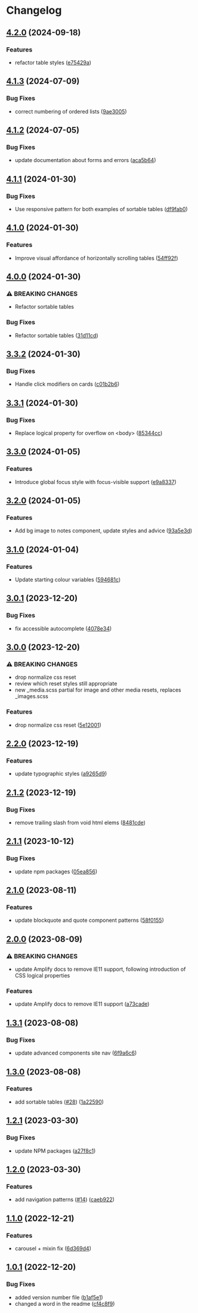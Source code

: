 # Changelog

## [4.2.0](https://github.com/studio24/amplify/compare/v4.1.3...v4.2.0) (2024-09-18)


### Features

* refactor table styles ([e75429a](https://github.com/studio24/amplify/commit/e75429a11d8d7c5b295e300c0c6bb0e1df550755))

## [4.1.3](https://github.com/studio24/amplify/compare/v4.1.2...v4.1.3) (2024-07-09)


### Bug Fixes

* correct numbering of ordered lists ([9ae3005](https://github.com/studio24/amplify/commit/9ae30058a95e0d068780ec9bc5e6f27d903dfb61))

## [4.1.2](https://github.com/studio24/amplify/compare/v4.1.1...v4.1.2) (2024-07-05)


### Bug Fixes

* update documentation about forms and errors ([aca5b64](https://github.com/studio24/amplify/commit/aca5b6495d32c69f19e289d5f0ff3d3e618cf5f2))

## [4.1.1](https://github.com/studio24/amplify/compare/v4.1.0...v4.1.1) (2024-01-30)


### Bug Fixes

* Use responsive pattern for both examples of sortable tables ([df9fab0](https://github.com/studio24/amplify/commit/df9fab0c2c4ca7d5da73b73d2c252e26573fb676))

## [4.1.0](https://github.com/studio24/amplify/compare/v4.0.0...v4.1.0) (2024-01-30)


### Features

* Improve visual affordance of horizontally scrolling tables ([54ff92f](https://github.com/studio24/amplify/commit/54ff92fd1798bc3ffaa945dd7326378a023018f1))

## [4.0.0](https://github.com/studio24/amplify/compare/v3.3.2...v4.0.0) (2024-01-30)


### ⚠ BREAKING CHANGES

* Refactor sortable tables

### Bug Fixes

* Refactor sortable tables ([31d11cd](https://github.com/studio24/amplify/commit/31d11cd5aa68a595f44000e69985e00e54b1dd55))

## [3.3.2](https://github.com/studio24/amplify/compare/v3.3.1...v3.3.2) (2024-01-30)


### Bug Fixes

* Handle click modifiers on cards ([c01b2b6](https://github.com/studio24/amplify/commit/c01b2b60ad1245ba9a825bf1d93802e82bf74c95))

## [3.3.1](https://github.com/studio24/amplify/compare/v3.3.0...v3.3.1) (2024-01-30)


### Bug Fixes

* Replace logical property for overflow on &lt;body&gt; ([85344cc](https://github.com/studio24/amplify/commit/85344cca62c267837c8c49ec73a9e0b8dea810c0))

## [3.3.0](https://github.com/studio24/amplify/compare/v3.2.0...v3.3.0) (2024-01-05)


### Features

* Introduce global focus style with focus-visible support ([e9a8337](https://github.com/studio24/amplify/commit/e9a8337919bf99fd9fd1e2bf91d9ecaddf904700))

## [3.2.0](https://github.com/studio24/amplify/compare/v3.1.0...v3.2.0) (2024-01-05)


### Features

* Add bg image to notes component, update styles and advice ([93a5e3d](https://github.com/studio24/amplify/commit/93a5e3d444c2da3bf02163b114bce0bbba298e46))

## [3.1.0](https://github.com/studio24/amplify/compare/v3.0.1...v3.1.0) (2024-01-04)


### Features

* Update starting colour variables ([594681c](https://github.com/studio24/amplify/commit/594681c1567952562fe7163e8eb8ae454f532c48))

## [3.0.1](https://github.com/studio24/amplify/compare/v3.0.0...v3.0.1) (2023-12-20)


### Bug Fixes

* fix accessible autocomplete ([4078e34](https://github.com/studio24/amplify/commit/4078e3466b06956e9100c947042796a8c66af797))

## [3.0.0](https://github.com/studio24/amplify/compare/v2.2.0...v3.0.0) (2023-12-20)


### ⚠ BREAKING CHANGES

* drop normalize css reset
* review which reset styles still appropriate
* new _media.scss partial for image and other media resets, replaces _images.scss

### Features

* drop normalize css reset ([5e12001](https://github.com/studio24/amplify/commit/5e12001828509943190695439bd1cbfd796e1227))

## [2.2.0](https://github.com/studio24/amplify/compare/v2.1.2...v2.2.0) (2023-12-19)


### Features

* update typographic styles ([a9265d9](https://github.com/studio24/amplify/commit/a9265d9a7de061ba1d8efb0ec827ff8813c1fd59))

## [2.1.2](https://github.com/studio24/amplify/compare/v2.1.1...v2.1.2) (2023-12-19)


### Bug Fixes

* remove trailing slash from void html elems ([8481cde](https://github.com/studio24/amplify/commit/8481cde16eb2878bf73ab2098f52e210bb9227cc))

## [2.1.1](https://github.com/studio24/amplify/compare/v2.1.0...v2.1.1) (2023-10-12)


### Bug Fixes

* update npm packages ([05ea856](https://github.com/studio24/amplify/commit/05ea85611780b52689497bbe8ae630754f4010db))

## [2.1.0](https://github.com/studio24/amplify/compare/v2.0.0...v2.1.0) (2023-08-11)


### Features

* update blockquote and quote component patterns ([58f0155](https://github.com/studio24/amplify/commit/58f01557158fb4bcdaa0bce4a09ac1ac3bd6b4bd))

## [2.0.0](https://github.com/studio24/amplify/compare/v1.3.1...v2.0.0) (2023-08-09)


### ⚠ BREAKING CHANGES

* update Amplify docs to remove IE11 support, following introduction of CSS logical properties

### Features

* update Amplify docs to remove IE11 support ([a73cade](https://github.com/studio24/amplify/commit/a73cade8599420e30d983c578030f213bb4aa3ea))

## [1.3.1](https://github.com/studio24/amplify/compare/v1.3.0...v1.3.1) (2023-08-08)


### Bug Fixes

* update advanced components site nav ([6f9a6c6](https://github.com/studio24/amplify/commit/6f9a6c697f7d6f2415f16233ca9fbd8d8104fab2))

## [1.3.0](https://github.com/studio24/amplify/compare/v1.2.1...v1.3.0) (2023-08-08)


### Features

* add sortable tables ([#28](https://github.com/studio24/amplify/issues/28)) ([1a22590](https://github.com/studio24/amplify/commit/1a22590f6adfcd880eb043cf544d9ea641305de0))

## [1.2.1](https://github.com/studio24/amplify/compare/v1.2.0...v1.2.1) (2023-03-30)


### Bug Fixes

* update NPM packages ([a27f8c1](https://github.com/studio24/amplify/commit/a27f8c1819a405a2551c13c1bba462b4b6148873))

## [1.2.0](https://github.com/studio24/amplify/compare/v1.1.0...v1.2.0) (2023-03-30)


### Features

* add navigation patterns ([#14](https://github.com/studio24/amplify/issues/14)) ([caeb922](https://github.com/studio24/amplify/commit/caeb922277c29b82c036f058a74c67e074c22606))

## [1.1.0](https://github.com/studio24/amplify/compare/v1.0.1...v1.1.0) (2022-12-21)


### Features

* carousel + mixin fix ([6d369d4](https://github.com/studio24/amplify/commit/6d369d4031b694cddde061021f6aeaafac9729f7))

## [1.0.1](https://github.com/studio24/amplify/compare/v1.0.0...v1.0.1) (2022-12-20)


### Bug Fixes

* added version number file ([b1af5e1](https://github.com/studio24/amplify/commit/b1af5e1fab59066d7069839e552ac253b4740968))
* changed a word in the readme ([cf4c8f9](https://github.com/studio24/amplify/commit/cf4c8f9e3af45fe380f78a2a04ec8812a9ed73c4))
